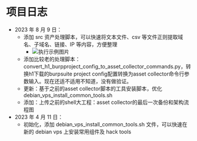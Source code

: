 # 项目日志

- 2023 年 8 月 9 日：
  - 添加 src 资产处理脚本，可以快速将文本文件、csv 等文件正则提取域名、子域名、链接、IP 等内容，方便整理
    -  ![执行示例图片](https://img.soapffz.com/soapsgithubimgs/src资产处理脚本执行示例.png)
  - 添加比较老的处理脚本：convert_h1_burpproject_config_to_asset_collector_commands.py，转换h1下载的burpsuite project config配置转换为asset collector命令行参数输入。现在还适不适用不知道，没有做验证。
  - 更新：基于之前的asset collector脚本的工具安装脚本，优化debian_vps_install_common_tools.sh
  - 添加：上传之前的shell大工程：asset collector的最后一次备份和架构流程图
- 2023 年 4 月 11 日：
  - 初始化，添加 debian_vps_install_common_tools.sh 文件，可以快速在新的 debian vps 上安装常用组件及 hack tools

